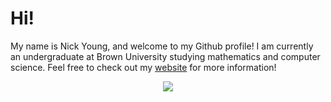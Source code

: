 # Hi!
My name is Nick Young, and welcome to my Github profile! I am currently an undergraduate at Brown University studying mathematics and computer science. Feel free to check out my [website](https://n-young.xyz) for more information!

 <p align="center">
    <img align="center" src="https://visitor-badge.glitch.me/badge?page_id=n-young.visitor-badge">
  </p>

